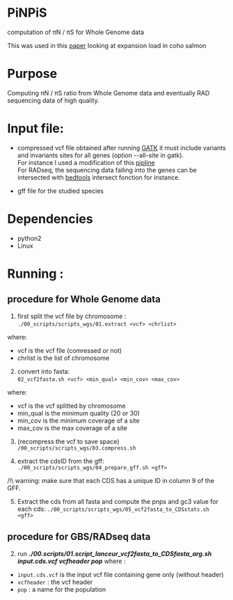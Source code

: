 # PiNPiS

computation of 	&pi;N /	&pi;S for Whole Genome data



This was used in this [paper](https://www.biorxiv.org/content/10.1101/732750v3) looking at expansion load in coho salmon

# Purpose
Computing 	&pi;N /	&pi;S ratio from Whole Genome data and eventually RAD sequencing data of high quality.

# Input file:
* compressed vcf file obtained after running [GATK](https://gatk.broadinstitute.org/hc/en-us) it must include variants and invariants sites for all genes (option --all-site in gatk).  
For instance I used a modification of this [pipline](https://github.com/QuentinRougemont/gatk_haplotype)  
For RADseq, the sequencing data falling into the genes can be intersected with [bedtools](https://bedtools.readthedocs.io/en/latest/content/tools/intersect.html) intersect fonction for instance.

* gff file for the studied species

# Dependencies

* python2
* Linux

# Running :

## procedure for Whole Genome data  

1. first split the vcf file by chromosome :
```./00_scripts/scripts_wgs/01.extract <vcf> <chrlist>```

where:
* vcf is the vcf file (comressed or not)
* chrlist is the list of chromosome

2. convert into fasta:  
```02_vcf2fasta.sh <vcf> <min_qual> <min_cov> <max_cov> ```

where:  
* vcf is the vcf splitted by chromosome
* min_qual is the minimum quality (20 or 30)
* min_cov is the minimum coverage of a site
* max_cov is the max coverage of a site

3. (recompress the vcf to save space)  
```/00_scripts/scripts_wgs/03.compress.sh``` 

4. extract the cdsID from the gff: 
```./00_scripts/scripts_wgs/04_prepare_gff.sh <gff>``` 

/!\ warning:  make sure that each CDS has a unique ID in column 9 of the GFF.

5. Extract the cds from all fasta and compute the pnps and gc3 value for each cds: 
```./00_scripts/scripts_wgs/05_vcf2fasta_to_CDSstats.sh <gff>```


## procedure for GBS/RADseq data
2. run ***./00.scripts/01.script_lanceur_vcf2fasta_to_CDSfasta_arg.sh input.cds.vcf vcfheader pop***
where :
* `input.cds.vcf` is the input vcf file containing gene only (without header)
* `vcfheader` : the vcf header
* `pop` : a name for the population
